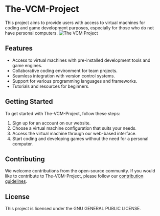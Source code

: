 # The-VCM-Project
This project aims to provide users with access to virtual machines for coding and game development purposes, especially for those who do not have personal computers.
![The VCM Project](https://github.com/TheVMCProject/The-VCM-Project/assets/161492463/023a9a08-216a-473a-b2b6-d3f347b886cb)

## Features
- Access to virtual machines with pre-installed development tools and game engines.
- Collaborative coding environment for team projects.
- Seamless integration with version control systems.
- Support for various programming languages and frameworks.
- Tutorials and resources for beginners.

## Getting Started
To get started with The-VCM-Project, follow these steps:

1. Sign up for an account on our website.
2. Choose a virtual machine configuration that suits your needs.
3. Access the virtual machine through our web-based interface.
4. Start coding and developing games without the need for a personal computer.

## Contributing
We welcome contributions from the open-source community. If you would like to contribute to The-VCM-Project, please follow our [contribution guidelines](contributing.md).

## License
This project is licensed under the GNU GENERAL PUBLIC LICENSE.

